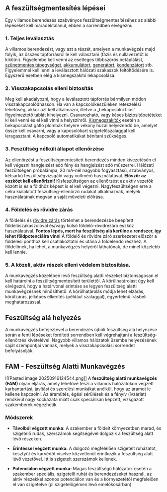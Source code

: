
## A feszültségmentesítés lépései

Egy villamos berendezés szabványos feszültségmentesítéséhez az alábbi lépéseket kell maradéktalanul, ebben a sorrendben elvégezni:

### 1. Teljes leválasztás

A villamos berendezést, vagy azt a részét, amelyen a munkavégzés majd folyik, az összes tápforrásról le kell választani (fázis és nullavezetőt is kikötni). Figyelembe kell venni az esetleges többszörös betáplálást, [szünetmentes tápegységet](https://hu.m.wikipedia.org/wiki/Sz%C3%BCnetmentes_t%C3%A1pegys%C3%A9g "Szünetmentes tápegység"), [akkumulátort](https://hu.m.wikipedia.org/wiki/Akkumul%C3%A1tor_\(energiat%C3%A1rol%C3%B3\) "Akkumulátor (energiatároló)"), [generátort](https://hu.m.wikipedia.org/wiki/Gener%C3%A1tor "Generátor"), [kondenzátort](https://hu.m.wikipedia.org/wiki/Kondenz%C3%A1tor_\(%C3%A1ramk%C3%B6ri_alkatr%C3%A9sz\) "Kondenzátor (áramköri alkatrész)") stb. Figyelemmel kell lenni a leválasztott hálózati szakaszok feltöltődésére is. Egyszerű esetben elég a kismegszakító lekapcsolása.

###  2. Visszakapcsolás elleni biztosítás

Meg kell akadályozni, hogy a leválasztott tápforrás bármilyen módon visszakapcsolódhasson. Ha van a kapcsolókészüléken reteszelési lehetőség, akkor azt kell alkalmazni, illetve a „bekapcsolni tilos” figyelmeztető táblát kihelyezni. Csavarozható, vagy késes [biztosítóbetéteket](https://hu.m.wikipedia.org/wiki/Olvad%C3%B3biztos%C3%ADt%C3%B3 "Olvadóbiztosító") ki kell venni és el kell vinni a helyszínről. [Kismegszakítók](https://hu.m.wikipedia.org/w/index.php?title=Kismegszak%C3%ADt%C3%B3&action=edit&redlink=1 "Kismegszakító (a lap nem létezik)") esetén a bekapcsolást gátló plombák helyére vékony huzal helyezendő be, amelyet össze kell csavarni, vagy a kapcsolókart szigetelőszalaggal kell leragasztani. A kapcsoló automatikákat bénítani szükséges.

### 3. Feszültség nélküli állapot ellenőrzése

Az ellenőrzést a feszültségmentesített berendezés minden kivezetésén el kell végezni hangjelzést adó fény és hangjelzést adó műszerrel. Hálózati feszültségen próbalámpa, 20 mA-nél nagyobb fogyasztású, szabványos, kétsarkú feszültségvizsgáló vagy voltmérő használatával. **Először az eszközt kell ellenőrizni!** Kisfeszültségen az ellenőrzést az aktív vezetők között is és a földhöz képest is el kell végezni. Nagyfeszültségen erre a célra kialakított feszültség-ellenőrző rudakat alkalmaznak, melyek használatának megvan a saját műveleti előírása.

### 4. Földelés és rövidre zárás

A földelés és [rövidre zárás](https://hu.m.wikipedia.org/wiki/R%C3%B6vidre_z%C3%A1r%C3%A1s "Rövidre zárás") történhet a berendezésbe beépített földelőszakaszolóval és/vagy külső földelő-rövidrezáró eszköz használatával. **Fontos lépés, mert ha feszültség alá kerülne a rendszer, így lehet földpotenciálra vinni** A földelő és rövidre záró szerkezetet először a földelési ponthoz kell csatlakoztatni és utána a földelendő részhez. A földelőnek, ha lehet, a munkavégzés helyéről láthatónak, de minél közelebb kell lennie.
### 5. A közeli, aktív részek elleni védelem biztosítása.

A munkavégzés közelében levő feszültség alatti részeket biztonságosan el kell határolni a feszültségmentesített területtől. A körülhatárolást úgy kell elvégezni, hogy a határvonal érintése se legyen feszültség alatti munkavégzésnek minősíthető. A körülhatárolás módja lehet elzárás, körülzárás, jelképes elkerítés (például szalaggal), egyértelmű írásbeli meghatározással.

## Feszültség alá helyezés

A munkavégzés befejeztével a berendezés újbóli feszültség alá helyezése során a fenti lépéseket fordított sorrendben kell végrehajtani a feszültség-ellenőrzés kivételével. Nagyobb villamos hálózatok üzembe helyezésének saját szempontjai vannak, melyek a visszakapcsolási sorrendet befolyásolják.

## FAM - Feszültség Alatti Munkavégzés

![[Pasted image 20250916124544.png]]
A **feszültség alatti munkavégzés (FAM)** olyan eljárás, amely lehetővé teszi a villamos hálózatokon végzett karbantartási, javítási és szerelési munkákat anélkül, hogy az áramot le kellene kapcsolni. Az áramütés, égési sérülések és a fényív (ívzárlat) rendkívül nagy kockázata miatt csak speciálisan képzett, vizsgázott szakemberek végezhetik.

### Módszerek
- **Távolból végzett munka:** A szakember a földelt környezetben marad, és szigetelő rudak, szerszámok segítségével dolgozik a feszültség alatt lévő részeken.
    
- **Érintéssel végzett munka:** A dolgozó megfelelően szigetelt ruházatot, kesztyűt és karvédőt viselve közvetlenül érintkezik a feszültség alatt lévő vezetővel. Itt is szigetelt szerszámok kellenek.
    
- **Potenciálon végzett munka:** Magas feszültségű hálózatok esetén a szakember speciális, szigetelő ruhát és berendezéseket használ, az aktív részekkel azonos potenciálon van és a környezetétől megfelelően el van szigetelve (pl szigetelőgémen lévő emelőkosárban).